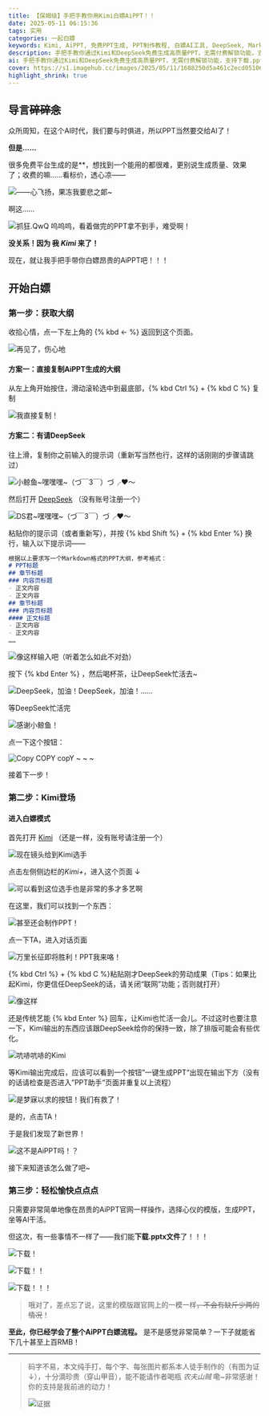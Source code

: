 ```yaml
---
title: 【保姆级】手把手教你用Kimi白嫖AiPPT！！
date: 2025-05-11 06:15:36
tags: 实用
categories: 一起白嫖
keywords: Kimi, AiPPT, 免费PPT生成, PPT制作教程, 白嫖AI工具, DeepSeek, Markdown大纲
description: 手把手教你通过Kimi和DeepSeek免费生成高质量PPT，无需付费解锁功能，支持下载.pptx文件，保姆级教程轻松白嫖AI设计！
ai: 手把手教你通过Kimi和DeepSeek免费生成高质量PPT，无需付费解锁功能，支持下载.pptx文件，保姆级教程轻松白嫖AI设计！
cover: https://s1.imagehub.cc/images/2025/05/11/1688250d5a461c2ecd05106e46e7f82f.webp
highlight_shrink: true
---
```


## 导言~~碎碎念~~

众所周知，在这个AI时代，我们要与时俱进，所以PPT当然要交给AI了！

**但是……**

很多免费平台生成的是**，想找到一个能用的都很难，更别说生成质量、效果了；收费的嘛……看标价，透心凉——

![——心飞扬，果冻我要悲之郞~](https://s1.imagehub.cc/images/2025/05/10/1cea7431ad007ad9eb33cde731180aa6.webp)

啊这……

![抓狂.QwQ](https://s1.imagehub.cc/images/2025/05/10/3417e73ad9439ac080b257c20e7a646e.webp)
呜呜呜，看着做完的PPT拿不到手，难受啊！

**没关系！因为 ~~我~~ *Kimi* 来了！**

现在，就让我手把手带你白嫖昂贵的AiPPT吧！！！

## 开始白嫖

### 第一步：获取大纲

收拾心情，点一下左上角的 {% kbd <- %} 返回到这个页面。

![再见了，伤心地](https://s1.imagehub.cc/images/2025/05/10/1555f2058d6396a306e0913900248944.webp)

#### 方案一：直接复制AiPPT生成的大纲

从左上角开始按住，滑动滚轮选中到最底部，{% kbd Ctrl %} + {% kbd C %} 复制

![我直接复制！](https://s1.imagehub.cc/images/2025/05/10/b0c08ecb407a4471605c859761d75d3f.webp)

#### 方案二：有请DeepSeek

往上滑，复制你之前输入的提示词（重新写当然也行，这样的话刚刚的步骤请跳过）

![小鲸鱼~嘿嘿嘿~（づ￣3￣）づ╭❤～](https://s1.imagehub.cc/images/2025/05/10/f5136a241c416f55fe450e0b7831b432.webp)

然后打开 [DeepSeek](https://chat.deepseek.com) （没有账号注册一个）

![DS君~嘿嘿嘿~（づ￣3￣）づ╭❤～](https://s1.imagehub.cc/images/2025/05/10/1fa5bc895cbdf312e9061d25874c3d8d.webp)

粘贴你的提示词（或者重新写），并按 {% kbd Shift %} + {% kbd Enter %} 换行，输入以下提示词——

```markdown
根据以上要求写一个Markdown格式的PPT大纲，参考格式：
# PPT标题
## 章节标题
### 内容页标题
- 正文内容
- 正文内容
## 章节标题
### 内容页标题
#### 正文标题
- 正文内容
- 正文内容
……
```

![像这样输入吧（听着怎么如此不对劲）](https://s1.imagehub.cc/images/2025/05/10/2543fbbbe2d37a97b2dc36e3bac447dd.webp)

按下 {% kbd Enter %} ，然后喝杯茶，让DeepSeek忙活去~

![DeepSeek，加油！DeepSeek，加油！……](https://s1.imagehub.cc/images/2025/05/10/0e8bd3606ff968d44453af573c028c00.webp)

等DeepSeek忙活完

![感谢小鲸鱼！](https://s1.imagehub.cc/images/2025/05/10/3b7e60500305f7ae9f025fcbefc9797a.webp)

点一下这个按钮：

![Copy COPY copY ~ ~ ~](https://s1.imagehub.cc/images/2025/05/10/14ca09468e4f3fac2e449de628a4ff67.webp)

接着下一步！

### 第二步：Kimi登场

#### 进入白嫖模式

首先打开 [Kimi](https://kimi.moonshot.cn) （还是一样，没有账号请注册一个）

![现在镜头给到Kimi选手](https://s1.imagehub.cc/images/2025/05/10/7c6d4f5ec5c17d6a2036465f0e09f643.webp)

点击左侧侧边栏的*Kimi+*，进入这个页面 ↓

![可以看到这位选手也是非常的多才多艺啊](https://s1.imagehub.cc/images/2025/05/10/62d4403b6f352fc8ae3dbf2d7090d7bf.webp)

在这里，我们可以找到一个东西：

![甚至还会制作PPT！](https://s1.imagehub.cc/images/2025/05/10/d54016daa5ba0bfb71b02173c96e10ee.webp)

点一下TA，进入对话页面

![万里长征即将胜利！PPT我来咯！](https://s1.imagehub.cc/images/2025/05/10/c1f3639de0e80108223cee70a0090b89.webp)

{% kbd Ctrl %} + {% kbd C %}粘贴刚才DeepSeek的劳动成果（Tips：如果比起Kimi，你更信任DeepSeek的话，请关闭“联网”功能；否则就打开）

![像这样](https://s1.imagehub.cc/images/2025/05/10/4aca8a54aaf7ad71dae58defbc95a5e4.webp)

还是传统艺能 {% kbd Enter %} 回车，让Kimi也忙活一会儿。不过这时也要注意一下，Kimi输出的东西应该跟DeepSeek给你的保持一致，除了排版可能会有些优化。

![吭哧吭哧的Kimi](https://s1.imagehub.cc/images/2025/05/10/99123a3207c4e8a093fc9f976f1e0a87.webp)

等Kimi输出完成后，应该可以看到一个按钮”一键生成PPT“出现在输出下方（没有的话请检查是否进入”PPT助手“页面并重复以上流程）

![是梦寐以求的按钮！我们有救了！](https://s1.imagehub.cc/images/2025/05/10/20af3e6991921b20a600e246a999838d.webp)

是的，点击TA！

于是我们发现了新世界！

![这不是AiPPT吗！？](https://s1.imagehub.cc/images/2025/05/10/6798021316e803658edda4b9d988a279.webp)

接下来知道该怎么做了吧~

### 第三步：轻松愉快点点点

只需要非常简单地像在昂贵的AiPPT官网一样操作，选择心仪的模版，生成PPT，坐等AI干活。

但这次，有一些事情不一样了——我们能**下载.pptx文件**了！！！

![下载！](https://s1.imagehub.cc/images/2025/05/11/b0de775ec492b59bc4659561c90e5334.webp)

![下载！！](https://s1.imagehub.cc/images/2025/05/11/4fc377bcbb73372beb88ca0d3aaa8871.webp)

![下载！！！](https://s1.imagehub.cc/images/2025/05/11/c84e1a4715da74cdc78230000ff61765.webp)

> 哦对了，差点忘了说，这里的模版跟官网上的一模一样~~，不会有缺斤少两的情况~~！

**至此，你已经学会了整个AiPPT白嫖流程。** 是不是感觉非常简单？一下子就能省下几十甚至上百RMB！

---

> 码字不易，本文纯手打，每个字、每张图片都系本人徒手制作的（有图为证↓），十分滴珍贵（穿山甲音），能不能请作者喝瓶 *农夫山贼* 嘞~非常感谢！你的支持是我前进的动力！
> 
> ![证据](https://s1.imagehub.cc/images/2025/05/11/3f6d5dd801fb452342eb42311daf2320.gif)


